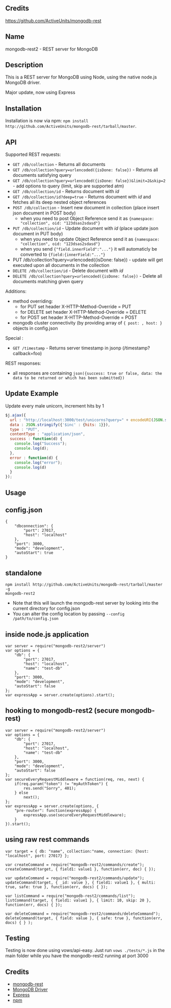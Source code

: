 Credits
-------
https://github.com/ActiveUnits/mongodb-rest

Name
----

mongodb-rest2 - REST server for MongoDB

Description
-----------

This is a REST server for MongoDB using Node, using the native node.js MongoDB driver.

Major update, now using Express

Installation
------------

Installation is now via npm: `npm install http://github.com/ActiveUnits/mongodb-rest/tarball/master`.

API
-----

Supported REST requests:

* `GET /db/collection` - Returns all documents
* `GET /db/collection?query=urlencoded({isDone: false})` - Returns all documents satisfying query
* `GET /db/collection?query=urlencoded({isDone: false})&limit=2&skip=2` - add options to query (limit, skip are supported atm)
* `GET /db/collection/id` - Returns document with _id_
* `GET /db/collection/id?deep=true` - Returns document with _id_ and fetches all its deep nested object references
* `POST /db/collection` - Insert new document in collection (place insert json document in POST body)
  * when you need to post Object Reference send it as `{namespace: "collection", oid: "123dsas2sdasd"}`
* `PUT /db/collection/id` - Update document with _id_ (place update json document in PUT body)
  * when you need to update Object Reference send it as `{namespace: "collection", oid: "123dsas2sdasd"}`
  * when you send `{"field.innerField":"..."}` it will automaticly be converted to `{field:{innerField:"..."}`
* PUT /db/collection?query=urlencoded({isDone: false}) - update will get executed upon all documents in the collection
* `DELETE /db/collection/id` - Delete document with _id_
* `DELETE /db/collection?query=urlencoded({isDone: false})` - Delete all documents matching given query

Additions:

* method overriding: 
  * for PUT set header X-HTTP-Method-Override = PUT
  * for DELETE set header X-HTTP-Method-Override = DELETE
  * for POST set header X-HTTP-Method-Override = POST
* mongodb cluster connectivity (by providing array of `{ post: , host: }` objects in config.json

Special : 

* `GET /timestamp` - Returns server timestamp in jsonp (/timestamp?callback=foo)

REST responses:

* all responses are containing `json({success: true or false, data: the data to be returned or which has been submitted})`


Update Example
--------------
Update every male unicorn, increment hits by 1

```javascript
$j.ajax({  
  url : "http://localhost:3000/test/unicorns?query=" + encodeURI(JSON.stringify({gender : "m"})),   
  data : JSON.stringify({'$inc' : {hits: 1}}),   
  type : "PUT",   
  contentType : "application/json",   
  success : function(d) {     
    console.log("Success");     
    console.log(d);   
  },   
  error : function(d) { 
    console.log("error");     
    console.log(d)   
  } 
});
```


Usage
------------

## config.json ##

	{
		"dbconnection": {
			"port": 27017,
			"host": "localhost"
		},
		"port": 3000,
		"mode": "development",
		"autoStart": true
	}

## standalone ##

	npm install http://github.com/ActiveUnits/mongodb-rest/tarball/master -g
	mongodb-rest2

* Note that this will launch the mongodb-rest server by looking into the current directory for config.json
* You can alter the config location by passing `--config /path/to/config.json`

## inside node.js application ##

	var server = require("mongodb-rest2/server")
	var options = {
		"db": {
			"port": 27017,
			"host": "localhost",
			"name": "test-db"
		},
		"port": 3000,
		"mode": "development",
		"autoStart": false
	};
	var expressApp = server.create(options).start();

## hooking to mongodb-rest2 (secure mongodb-rest) ##
 
	var server = require("mongodb-rest2/server")
	var options = {
		"db": {
			"port": 27017,
			"host": "localhost",
			"name": "test-db"
		},
		"port": 3000,
		"mode": "development",
		"autoStart": false
	};
	var secureEveryRequestMiddleware = function(req, res, next) {
		if(req.param("token") != "myAuthToken") {
			res.send("Sorry", 401);
		} else
			next();
	}; 
	var expressApp = server.create(options, {
		"pre-router": function(expressApp) {
			expressApp.use(secureEveryRequestMiddleware);
		}
	}).start();

## using raw rest commands ##
    var target = { db: "name", collection:"name, connection: {host: "localhost", port: 27017} };
    
    var createCommand = require("mongodb-rest2/commands/create");
    createCommand(target, { field1: value1 }, function(err, doc) { });
    
    var updateCommand = require("mongodb-rest2/commands/update");
    updateCommand(target, { _id: value }, { field1: value1 }, { multi: true, safe: true }, function(err, docs) { });

    var listCommand = require("mongodb-rest2/commands/list");
    listCommand(target, { field1: value1 }, { limit: 10, skip: 20 }, function(err, docs) { });

    var deleteCommand = require("mongodb-rest2/commands/deleteCommand");
    deleteCommand(target, { field: value }, { safe: true }, function(err, docs) { } ); 

Testing
-------

Testing is now done using vows/api-easy. Just run `vows ./tests/*.js` in the main folder while you have the mongodb-rest2 running at port 3000

Credits
-------

* [mongodb-rest](http://github.com/tdegrunt/mongodb-rest)
* [MongoDB Driver](http://github.com/christkv/node-mongodb-native)
* [Express](http://expressjs.com/)
* [npm](http://npmjs.org/)
